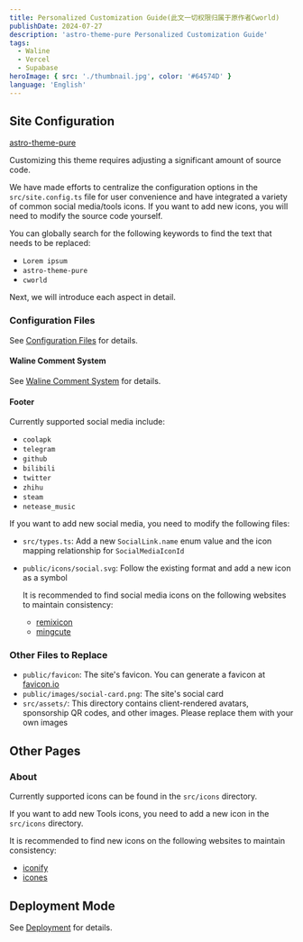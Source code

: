 ```yaml
---
title: Personalized Customization Guide(此文一切权限归属于原作者Cworld)
publishDate: 2024-07-27
description: 'astro-theme-pure Personalized Customization Guide'
tags:
  - Waline
  - Vercel
  - Supabase
heroImage: { src: './thumbnail.jpg', color: '#64574D' }
language: 'English'
---
```


## Site Configuration

[astro-theme-pure](https://github.com/cworld1/astro-theme-pure)

Customizing this theme requires adjusting a significant amount of source code.

We have made efforts to centralize the configuration options in the `src/site.config.ts` file for user convenience and have integrated a variety of common social media/tools icons. If you want to add new icons, you will need to modify the source code yourself.

You can globally search for the following keywords to find the text that needs to be replaced:

- `Lorem ipsum`
- `astro-theme-pure`
- `cworld`

Next, we will introduce each aspect in detail.

### Configuration Files

See [Configuration Files](/docs/setup/configuration) for details.

#### Waline Comment System

See [Waline Comment System](/docs/integrations/comment) for details.

#### Footer

Currently supported social media include:

- `coolapk`
- `telegram`
- `github`
- `bilibili`
- `twitter`
- `zhihu`
- `steam`
- `netease_music`

If you want to add new social media, you need to modify the following files:

- `src/types.ts`: Add a new `SocialLink.name` enum value and the icon mapping relationship for `SocialMediaIconId`
- `public/icons/social.svg`: Follow the existing format and add a new icon as a symbol

  It is recommended to find social media icons on the following websites to maintain consistency:

  - [remixicon](https://remixicon.com/)
  - [mingcute](https://www.mingcute.com/)

### Other Files to Replace

- `public/favicon`: The site's favicon. You can generate a favicon at [favicon.io](https://favicon.io/favicon-converter/)
- `public/images/social-card.png`: The site's social card
- `src/assets/`: This directory contains client-rendered avatars, sponsorship QR codes, and other images. Please replace them with your own images

## Other Pages

### About

Currently supported icons can be found in the `src/icons` directory.

If you want to add new Tools icons, you need to add a new icon in the `src/icons` directory.

It is recommended to find new icons on the following websites to maintain consistency:

- [iconify](https://icon-sets.iconify.design/)
- [icones](https://icones.js.org/)

## Deployment Mode

See [Deployment](/docs/deployment) for details.
